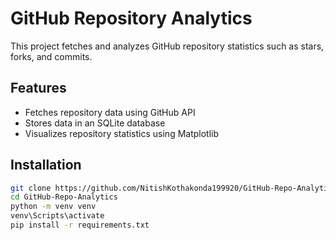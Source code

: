 ﻿# GitHub Repository Analytics
This project fetches and analyzes GitHub repository statistics such as stars, forks, and commits.

## Features
- Fetches repository data using GitHub API
- Stores data in an SQLite database
- Visualizes repository statistics using Matplotlib

## Installation
```bash
git clone https://github.com/NitishKothakonda199920/GitHub-Repo-Analytics.git
cd GitHub-Repo-Analytics
python -m venv venv
venv\Scripts\activate
pip install -r requirements.txt

